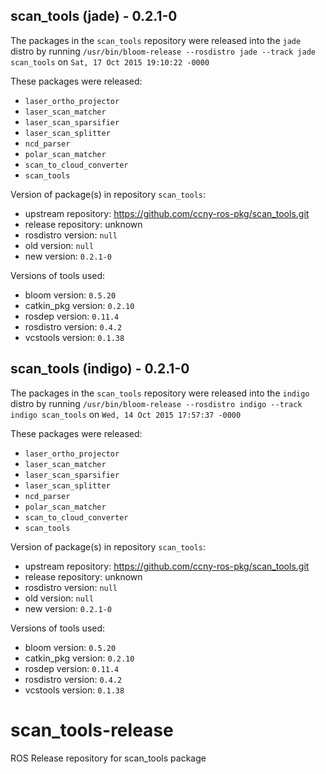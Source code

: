 ## scan_tools (jade) - 0.2.1-0

The packages in the `scan_tools` repository were released into the `jade` distro by running `/usr/bin/bloom-release --rosdistro jade --track jade scan_tools` on `Sat, 17 Oct 2015 19:10:22 -0000`

These packages were released:
- `laser_ortho_projector`
- `laser_scan_matcher`
- `laser_scan_sparsifier`
- `laser_scan_splitter`
- `ncd_parser`
- `polar_scan_matcher`
- `scan_to_cloud_converter`
- `scan_tools`

Version of package(s) in repository `scan_tools`:
- upstream repository: https://github.com/ccny-ros-pkg/scan_tools.git
- release repository: unknown
- rosdistro version: `null`
- old version: `null`
- new version: `0.2.1-0`

Versions of tools used:
- bloom version: `0.5.20`
- catkin_pkg version: `0.2.10`
- rosdep version: `0.11.4`
- rosdistro version: `0.4.2`
- vcstools version: `0.1.38`


## scan_tools (indigo) - 0.2.1-0

The packages in the `scan_tools` repository were released into the `indigo` distro by running `/usr/bin/bloom-release --rosdistro indigo --track indigo scan_tools` on `Wed, 14 Oct 2015 17:57:37 -0000`

These packages were released:
- `laser_ortho_projector`
- `laser_scan_matcher`
- `laser_scan_sparsifier`
- `laser_scan_splitter`
- `ncd_parser`
- `polar_scan_matcher`
- `scan_to_cloud_converter`
- `scan_tools`

Version of package(s) in repository `scan_tools`:
- upstream repository: https://github.com/ccny-ros-pkg/scan_tools.git
- release repository: unknown
- rosdistro version: `null`
- old version: `null`
- new version: `0.2.1-0`

Versions of tools used:
- bloom version: `0.5.20`
- catkin_pkg version: `0.2.10`
- rosdep version: `0.11.4`
- rosdistro version: `0.4.2`
- vcstools version: `0.1.38`


# scan_tools-release
ROS Release repository for scan_tools package
